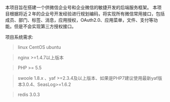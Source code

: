 本项目旨在搭建一个供微信企业号和企业微信的敏捷开发的后端服务框架。
本项目根据将近２年的企业号开发经验进行规划编码，将实现所有微信常用接口，包括成员、部门、标签、消息，应用授权，OAuth2.0、应用菜单，文件、支付等功能。但是不会实现第三方授权接口。

项目系统需求:

> linux CentOS ubuntu

> nginx >=1.4.7以上版本

> PHP >= 5.5

> swoole 1.8.x 、yaf >=2.3.4及以上版本、如果是PHP7建议使用最新yaf版本3.0.4、SeasLog>=1.6.2

> redis 3.0.3

